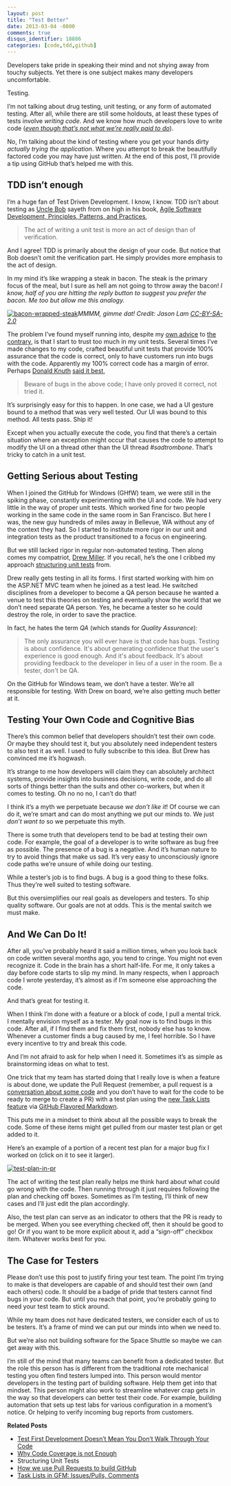 ```yaml
---
layout: post
title: "Test Better"
date: 2013-03-04 -0800
comments: true
disqus_identifier: 18886
categories: [code,tdd,github]
---
```

Developers take pride in speaking their mind and not shying away from
touchy subjects. Yet there is one subject makes many developers
uncomfortable.

Testing.

I’m not talking about drug testing, unit testing, or any form of
automated testing. After all, while there are still some holdouts, at
least these types of tests involve *writing code*. And we know how much
developers love to write code ([_even though that’s not what we’re
really paid to do_](http://haacked.com/archive/2010/08/26/not-paid-to-write-code.aspx/ "We're not paid to write code")).

No, I’m talking about the kind of testing where you get your hands dirty
*actually trying the application*. Where you attempt to break the
beautifully factored code you may have just written. At the end of this
post, I’ll provide a tip using GitHub that’s helped me with this.

TDD isn’t enough
----------------

I’m a huge fan of Test Driven Development. I know, I know. TDD isn’t about testing as [Uncle
Bob](https://sites.google.com/site/unclebobconsultingllc/ "Uncle Bob")
sayeth from on high in his book, [Agile Software Development,
Principles, Patterns, and
Practices](http://www.amazon.com/gp/product/0135974445/ref=as_li_ss_tl?ie=UTF8&camp=1789&creative=390957&creativeASIN=0135974445&linkCode=as2&tag=youvebeenhaac-20),

> The act of writing a unit test is more an act of design than of
> verification.

And I agree! TDD is primarily about the design of your code. But notice
that Bob doesn’t omit the verification part. He simply provides more
emphasis to the act of design.

In my mind it’s like wrapping a steak in bacon. The steak is the primary
focus of the meal, but I sure as hell am not going to throw away the
bacon! *I know, half of you are hitting the reply button to suggest you
prefer the bacon. Me too but allow me this analogy.*

[![bacon-wrapped-steak](http://haacked.com/images/haacked_com/Windows-Live-Writer/Test-Better_9083/bacon-wrapped-steak_thumb.jpg "bacon-wrapped-steak")](http://www.flickr.com/photos/mesohungry/4267332997/)*MMMM,
gimme dat! Credit: Jason Lam
[CC-BY-SA-2.0](http://creativecommons.org/licenses/by-sa/2.0/)*

The problem I’ve found myself running into, despite my [own
advice](http://haacked.com/archive/2004/06/09/test-first-development-doesnt-mean-you-dont-walk-through-your-code.aspx/ "Walkthrough your code")
to [the
contrary](http://haacked.com/archive/2004/11/03/codecoverageisnotenough.aspx "Code Coverage is not enough"),
is that I start to trust too much in my unit tests. Several times I’ve
made changes to my code, crafted beautiful unit tests that provide 100%
assurance that the code is correct, only to have customers run into bugs
with the code. Apparently my 100% correct code has a margin of error.
Perhaps [Donald
Knuth](http://en.wikipedia.org/wiki/Donald_Knuth "Donald Knuth") [said
it
best](http://www-cs-faculty.stanford.edu/~knuth/faq.html "Knuth FAQ"),

> Beware of bugs in the above code; I have only proved it correct, not
> tried it.

It’s surprisingly easy for this to happen. In one case, we had a UI
gesture bound to a method that was very well tested. Our UI was bound to
this method. All tests pass. Ship it!

Except when you actually execute the code, you find that there’s a
certain situation where an exception might occur that causes the code to
attempt to modify the UI on a thread other than the UI thread
*\#sadtrombone*. That’s tricky to catch in a unit test.

Getting Serious about Testing
-----------------------------

When I joined the GitHub for Windows (GHfW) team, we were still in the
spiking phase, constantly experimenting with the UI and code. We had
very little in the way of proper unit tests. Which worked fine for two
people working in the same code in the same room in San Francisco. But
here I was, the new guy hundreds of miles away in Bellevue, WA without
any of the context they had. So I started to institute more rigor in our
unit and integration tests as the product transitioned to a focus on
engineering.

But we still lacked rigor in regular non-automated testing. Then along
comes my compatriot, [Drew
Miller](https://twitter.com/halfogre "AnglicanGeek on Twitter"). If you
recall, he’s the one I cribbed my approach [structuring unit
tests](http://haacked.com/archive/2012/01/02/structuring-unit-tests.aspx/ "Structuring Unit Tests")
from.

Drew really gets testing in all its forms. I first started working with
him on the ASP.NET MVC team when he joined as a test lead. He switched
disciplines from a developer to become a QA person because he wanted a
venue to test this theories on testing and eventually show the world
that we don’t need separate QA person. Yes, he became a tester so he
could destroy the role, in order to save the practice.

In fact, he hates the term *QA* (which stands for *Quality Assurance*):

> The only assurance you will ever have is that code has bugs. Testing
> is about confidence. It's about generating confidence that the user's
> experience is good enough. And it's about feedback. It's about
> providing feedback to the developer in lieu of a user in the room. Be
> a tester, don't be QA.

On the GitHub for Windows team, we don’t have a tester. We’re all
responsible for testing. With Drew on board, we’re also getting much
better at it.

Testing Your Own Code and Cognitive Bias
----------------------------------------

There’s this common belief that developers shouldn’t test their own
code. Or maybe they should test it, but you absolutely need independent
testers to also test it as well. I used to fully subscribe to this idea.
But Drew has convinced me it’s hogwash.

It’s strange to me how developers will claim they can absolutely
architect systems, provide insights into business decisions, write code,
and do all sorts of things better than the suits and other co-workers,
but when it comes to testing. Oh no no no, I can’t do that!

I think it’s a myth we perpetuate because *we don’t like it*! Of course
we can do it, we’re smart and can do most anything we put our minds to.
We just *don’t want to* so we perpetuate this myth.

There is some truth that developers tend to be bad at testing their own
code. For example, the goal of a developer is to write software as bug
free as possible. The presence of a bug is a negative. And it’s human
nature to try to avoid things that make us sad. It’s very easy to
unconsciously ignore code paths we’re unsure of while doing our testing.

While a tester’s job is to find bugs. A bug is a good thing to these
folks. Thus they’re well suited to testing software.

But this oversimplifies our real goals as developers and testers. To
ship quality software. Our goals are not at odds. This is the mental
switch we must make.

And We Can Do It!
-----------------

After all, you’ve probably heard it said a million times, when you look
back on code written several months ago, you tend to cringe. You might
not even recognize it. Code in the brain has a short half-life. For me,
it only takes a day before code starts to slip my mind. In many
respects, when I approach code I wrote yesterday, it’s almost as if I’m
someone else approaching the code.

And that’s great for testing it.

When I think I’m done with a feature or a block of code, I pull a mental
trick. I mentally envision myself as a tester. My goal now is to find
bugs in this code. After all, if I find them and fix them first, nobody
else has to know. Whenever a customer finds a bug caused by me, I feel
horrible. So I have every incentive to try and break this code.

And I’m not afraid to ask for help when I need it. Sometimes it’s as
simple as brainstorming ideas on what to test.

One trick that my team has started doing that I really love is when a
feature is about done, we update the Pull Request (remember, a pull
request is a [conversation about some
code](https://github.com/blog/1124-how-we-use-pull-requests-to-build-github "How we use Pull Requests")
and you don’t have to wait for the code to be ready to merge to create a
PR) with a test plan using the [new Task Lists
feature](https://github.com/blog/1375-task-lists-in-gfm-issues-pulls-comments "Task Lists")
via [GitHub Flavored
Markdown](http://github.github.com/github-flavored-markdown/ "GHFM").

This puts me in a mindset to think about all the possible ways to break
the code. Some of these items might get pulled from our master test plan
or get added to it.

Here’s an example of a portion of a recent test plan for a major bug fix
I worked on (click on it to see it larger).

[![test-plan-in-pr](http://haacked.com/images/haacked_com/Windows-Live-Writer/Test-Better_9083/test-plan-in-pr_thumb.png "test-plan-in-pr")](http://haacked.com/images/haacked_com/Windows-Live-Writer/Test-Better_9083/test-plan-in-pr_2.png)

The act of writing the test plan really helps me think hard about what
could go wrong with the code. Then running through it just requires
following the plan and checking off boxes. Sometimes as I’m testing,
I’ll think of new cases and I’ll just edit the plan accordingly.

Also, the test plan can serve as an indicator to others that the PR is
ready to be merged. When you see everything checked off, then it should
be good to go! Or if you want to be more explicit about it, add a
“sign-off” checkbox item. Whatever works best for you.

The Case for Testers
--------------------

Please don’t use this post to justify firing your test team. The point
I’m trying to make is that developers are capable of and should test
their own (and each others) code. It should be a badge of pride that
testers cannot find bugs in your code. But until you reach that point,
you’re probably going to need your test team to stick around.

While my team does not have dedicated testers, we consider each of us to
be testers. It’s a frame of mind we can put our minds into when we need
to.

But we’re also not building software for the Space Shuttle so maybe we
can get away with this.

I’m still of the mind that many teams can benefit from a dedicated
tester. But the role this person has is different from the traditional
rote mechanical testing you often find testers lumped into. This person
would mentor developers in the testing part of building software. Help
them get into that mindset. This person might also work to streamline
whatever crap gets in the way so that developers can better test their
code. For example, building automation that sets up test labs for
various configuration in a moment’s notice. Or helping to verify
incoming bug reports from customers.

**Related Posts**

-   [Test First Development Doesn’t Mean You Don’t Walk Through Your
    Code](http://haacked.com/archive/2004/06/09/test-first-development-doesnt-mean-you-dont-walk-through-your-code.aspx/ "Walk through your code")
-   [Why Code Coverage is not
    Enough](http://haacked.com/archive/2004/11/03/codecoverageisnotenough.aspx/ "Why Code Coverage is not Enough")
-   Structuring Unit Tests
-   [How we use Pull Requests to build
    GitHub](https://github.com/blog/1124-how-we-use-pull-requests-to-build-github "Pull Requests at GitHub")
-   [Task Lists in GFM: Issues/Pulls,
    Comments](https://github.com/blog/1375-task-lists-in-gfm-issues-pulls-comments "Task Lists in GFM")

